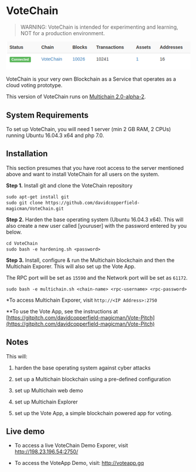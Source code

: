 ﻿VoteChain
==========

> WARNING: VoteChain is intended for experimenting and learning, NOT for a production environment.

![Image of VoteChain](votechain.png)

VoteChain is your very own Blockchain as a Service that operates as a cloud voting prototype.
 
This version of VoteChain runs on [Multichain 2.0-alpha-2](https://github.com/MultiChain).




System Requirements
-------------------

To set up VoteChain, you will need 1 server (min 2 GB RAM, 2 CPUs) 
running Ubuntu 16.04.3 x64 and php 7.0. 


Installation
------------

This section presumes that you have root access to the server mentioned above and want to install VoteChain for all users on the system.

**Step 1.** Install git and clone the VoteChain repository

    sudo apt-get install git
    sudo git clone https://github.com/davidcopperfield-magicman/VoteChain.git

**Step 2.** Harden the base operating system (Ubuntu 16.04.3 x64). 
This will also create a new user called [youruser] with the password entered by you below.

    cd VoteChain
    sudo bash -e hardening.sh <password>

**Step 3.** Install, configure & run the Multichain blockchain and then the Multichain Exporer. 
This will also set up the Vote App. 

The RPC port will be set as `15590` and the Network port will be set as `61172`. 


    sudo bash -e multichain.sh <chain-name> <rpc-username> <rpc-password>

*To access Multichain Exporer, visit `http://<IP Address>:2750`

**To use the Vote App, see the instructions at [https://gitpitch.com/davidcopperfield-magicman/Vote-Pitch](https://gitpitch.com/davidcopperfield-magicman/Vote-Pitch)



Notes
-----

This will:
1. harden the base operating system against cyber attacks

2. set up a Multichain blockchain using a pre-defined configuration

3. set up Multichain web demo

4. set up Multichain Explorer

5. set up the Vote App, a simple blockchain powered app for voting.




Live demo
---------

* To access a live VoteChain Demo Exporer, visit http://198.23.196.54:2750/

* To access the VoteApp Demo, visit: http://voteapp.gq


